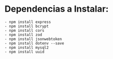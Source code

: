 # Dependencias a Instalar:
	- npm install express 
	- npm install bcrypt 
	- npm install cors 
	- npm install zod 
	- npm install jsonwebtoken 
	- npm install dotenv --save
	- npm install mysql2
	- npm install uuid
